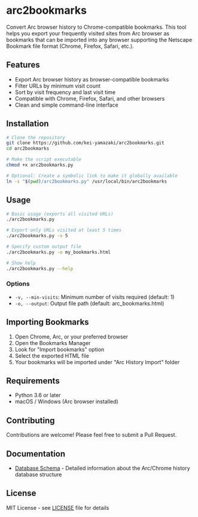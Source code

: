 # arc2bookmarks

Convert Arc browser history to Chrome-compatible bookmarks.
This tool helps you export your frequently visited sites from Arc browser as bookmarks that can be imported into any
browser supporting the Netscape Bookmark file format (Chrome, Firefox, Safari, etc.).

## Features

- Export Arc browser history as browser-compatible bookmarks
- Filter URLs by minimum visit count
- Sort by visit frequency and last visit time
- Compatible with Chrome, Firefox, Safari, and other browsers
- Clean and simple command-line interface

## Installation

```bash
# Clone the repository
git clone https://github.com/kei-yamazaki/arc2bookmarks.git
cd arc2bookmarks

# Make the script executable
chmod +x arc2bookmarks.py

# Optional: Create a symbolic link to make it globally available
ln -s "$(pwd)/arc2bookmarks.py" /usr/local/bin/arc2bookmarks
```

## Usage

```bash
# Basic usage (exports all visited URLs)
./arc2bookmarks.py

# Export only URLs visited at least 5 times
./arc2bookmarks.py -v 5

# Specify custom output file
./arc2bookmarks.py -o my_bookmarks.html

# Show help
./arc2bookmarks.py --help
```

### Options

- `-v, --min-visits`: Minimum number of visits required (default: 1)
- `-o, --output`: Output file path (default: arc_bookmarks.html)

## Importing Bookmarks

1. Open Chrome, Arc, or your preferred browser
2. Open the Bookmarks Manager
3. Look for "Import bookmarks" option
4. Select the exported HTML file
5. Your bookmarks will be imported under "Arc History Import" folder

## Requirements

- Python 3.6 or later
- macOS / Windows (Arc browser installed)

## Contributing

Contributions are welcome! Please feel free to submit a Pull Request.

## Documentation

- [Database Schema](docs/SCHEMA.md) - Detailed information about the Arc/Chrome history database structure

## License

MIT License - see [LICENSE](LICENSE) file for details
